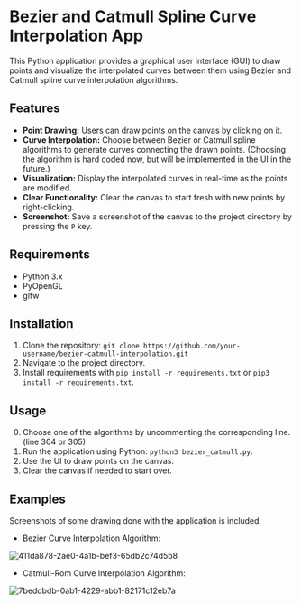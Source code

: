 # Bezier and Catmull Spline Curve Interpolation App

This Python application provides a graphical user interface (GUI) to draw points and visualize the interpolated curves between them using Bezier and Catmull spline curve interpolation algorithms.

## Features

- **Point Drawing:** Users can draw points on the canvas by clicking on it.
- **Curve Interpolation:** Choose between Bezier or Catmull spline algorithms to generate curves connecting the drawn points. (Choosing the algorithm is hard coded now, but will be implemented in the UI in the future.)
- **Visualization:** Display the interpolated curves in real-time as the points are modified.
- **Clear Functionality:** Clear the canvas to start fresh with new points by right-clicking.
- **Screenshot:** Save a screenshot of the canvas to the project directory by pressing the `P` key.

## Requirements

- Python 3.x
- PyOpenGL
- glfw

## Installation

1. Clone the repository: `git clone https://github.com/your-username/bezier-catmull-interpolation.git`
2. Navigate to the project directory.
3. Install requirements with `pip install -r requirements.txt` or `pip3 install -r requirements.txt`.

## Usage
0. Choose one of the algorithms by uncommenting the corresponding line. (line 304 or 305)
1. Run the application using Python: `python3 bezier_catmull.py`.
2. Use the UI to draw points on the canvas.
3. Clear the canvas if needed to start over.

## Examples

Screenshots of some drawing done with the application is included.

- Bezier Curve Interpolation Algorithm:

![411da878-2ae0-4a1b-bef3-65db2c74d5b8](https://github.com/amireskandariii/curveinterpolation/assets/129678832/df73f328-7ef3-4c9e-8b07-953783cb3892)

- Catmull-Rom Curve Interpolation Algorithm:

![7beddbdb-0ab1-4229-abb1-82171c12eb7a](https://github.com/amireskandariii/curveinterpolation/assets/129678832/153515ae-9646-4b98-8c2d-f1e28706c48e)


